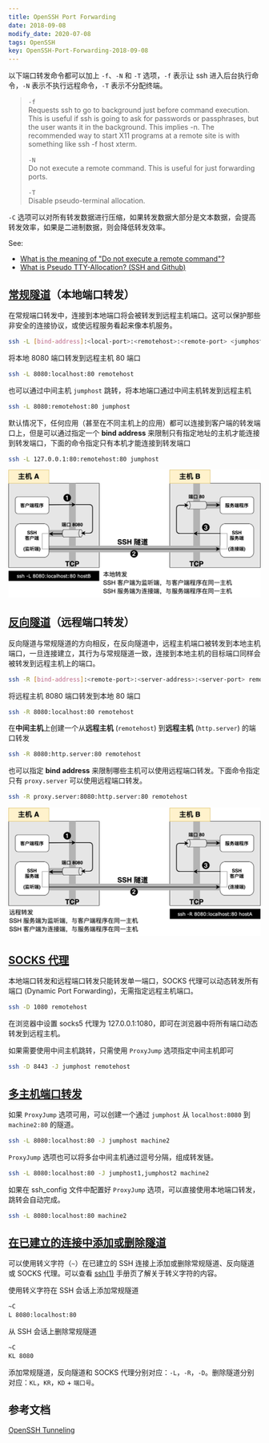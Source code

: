```yaml
---
title: OpenSSH Port Forwarding
date: 2018-09-08
modify_date: 2020-07-08
tags: OpenSSH
key: OpenSSH-Port-Forwarding-2018-09-08
---
```


以下端口转发命令都可以加上 `-f`、`-N` 和 `-T` 选项，`-f` 表示让 ssh 进入后台执行命令，`-N` 表示不执行远程命令，`-T` 表示不分配终端。

> `-f`  
> Requests ssh to go to background just before command execution.  This is useful if ssh is going to ask for passwords or passphrases, but the user wants it in the background.  This implies -n.  The recommended way to start X11 programs at a remote site is with something like ssh -f host xterm.
>
> `-N`  
> Do not execute a remote command.  This is useful for just forwarding ports.
>
> `-T`  
> Disable pseudo-terminal allocation.

`-C` 选项可以对所有转发数据进行压缩，如果转发数据大部分是文本数据，会提高转发效率，如果是二进制数据，则会降低转发效率。

See:

- [What is the meaning of "Do not execute a remote command"?](https://unix.stackexchange.com/questions/636167/what-is-the-meaning-of-do-not-execute-a-remote-command)
- [What is Pseudo TTY-Allocation? (SSH and Github)](https://stackoverflow.com/questions/17900760/what-is-pseudo-tty-allocation-ssh-and-github)
<!--more-->

## [常规隧道][Tunneling]（本地端口转发）

在常规端口转发中，连接到本地端口将会被转发到远程主机端口。这可以保护那些非安全的连接协议，或使远程服务看起来像本机服务。

```bash
ssh -L [bind-address]:<local-port>:<remotehost>:<remote-port> <jumphost>
```

将本地 8080 端口转发到远程主机 80 端口

```bash
ssh -L 8080:localhost:80 remotehost
```

也可以通过中间主机 `jumphost` 跳转，将本地端口通过中间主机转发到远程主机

```bash
ssh -L 8080:remotehost:80 jumphost
```

默认情况下，任何应用（甚至在不同主机上的应用）都可以连接到客户端的转发端口上，但是可以通过指定一个 **bind address** 来限制只有指定地址的主机才能连接到转发端口，下面的命令指定只有本机才能连接到转发端口

```bash
ssh -L 127.0.0.1:80:remotehost:80 jumphost
```

![Local Port Forwarding](/assets/images/ssh/SSH_Local_Port_Forwarding.png)

## [反向隧道][Reverse Tunneling]（远程端口转发）

反向隧道与常规隧道的方向相反，在反向隧道中，远程主机端口被转发到本地主机端口，一旦连接建立，其行为与常规隧道一致，连接到本地主机的目标端口同样会被转发到远程主机上的端口。

```bash
ssh -R [bind-address]:<remote-port>:<server-address>:<server-port> remotehost
```

将远程主机 8080 端口转发到本地 80 端口

```bash
ssh -R 8080:localhost:80 remotehost
```

在**中间主机**上创建一个从**远程主机** (`remotehost`) 到**远程主机** (`http.server`) 的端口转发

```bash
ssh -R 8080:http.server:80 remotehost
```

也可以指定 **bind address** 来限制哪些主机可以使用远程端口转发。下面命令指定只有 `proxy.server` 可以使用远程端口转发。

```bash
ssh -R proxy.server:8080:http.server:80 remotehost
```

![Remote Port Forwarding](/assets/images/ssh/SSH_Remote_Port_Forwarding.png)

## [SOCKS 代理][SOCKS Proxy]

本地端口转发和远程端口转发只能转发单一端口，SOCKS 代理可以动态转发所有端口 (Dynamic Port Forwarding)，无需指定远程主机端口。

```bash
ssh -D 1080 remotehost
```

在浏览器中设置 socks5 代理为 127.0.0.1:1080，即可在浏览器中将所有端口动态转发到远程主机。

如果需要使用中间主机跳转，只需使用 `ProxyJump` 选项指定中间主机即可

```bash
ssh -D 8443 -J jumphost remotehost
```

## [多主机端口转发]

如果 `ProxyJump` 选项可用，可以创建一个通过 `jumphost` 从 `localhost:8080` 到 `machine2:80` 的隧道。

```bash
ssh -L 8080:localhost:80 -J jumphost machine2
```

`ProxyJump` 选项也可以将多台中间主机通过逗号分隔，组成转发链。

```bash
ssh -L 8080:localhost:80 -J jumphost1,jumphost2 machine2
```

如果在 ssh_config 文件中配置好 `ProxyJump` 选项，可以直接使用本地端口转发，跳转会自动完成。

```bash
ssh -L 8080:localhost:80 machine2
```

## [在已建立的连接中添加或删除隧道]

可以使用转义字符（`~`）在已建立的 SSH 连接上添加或删除常规隧道、反向隧道或 SOCKS 代理。可以查看 [ssh(1)] 手册页了解关于转义字符的内容。

使用转义字符在 SSH 会话上添加常规隧道

```bash
~C
L 8080:localhost:80
```

从 SSH 会话上删除常规隧道

```bash
~C
KL 8080
```

添加常规隧道，反向隧道和 SOCKS 代理分别对应：`-L`，`-R`，`-D`。删除隧道分别对应：`KL`，`KR`，`KD` + `端口号`。

## 参考文档

[OpenSSH Tunneling](https://en.wikibooks.org/wiki/OpenSSH/Cookbook/Tunnels)

[Tunneling]: https://en.wikibooks.org/wiki/OpenSSH/Cookbook/Tunnels#Tunneling
[Reverse Tunneling]: https://en.wikibooks.org/wiki/OpenSSH/Cookbook/Tunnels#Reverse_Tunneling
[SOCKS Proxy]: https://en.wikibooks.org/wiki/OpenSSH/Cookbook/Proxies_and_Jump_Hosts
[多主机端口转发]: https://en.wikibooks.org/wiki/OpenSSH/Cookbook/Proxies_and_jumphosts#Port_Forwarding_Through_One_or_More_Intermediate_Hosts
[在已建立的连接中添加或删除隧道]: https://en.wikibooks.org/wiki/OpenSSH/Cookbook/Tunnels#Adding_or_Removing_Tunnels_within_an_Established_Connection
[ssh(1)]: https://man.openbsd.org/ssh
